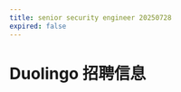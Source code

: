 ```yaml
---
title: senior security engineer 20250728
expired: false
---
```


# Duolingo 招聘信息

<JobPostingTable job-posting-json-path="duolingo/data/senior-security-engineer-20250728"/>